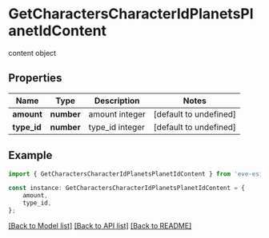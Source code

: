 # GetCharactersCharacterIdPlanetsPlanetIdContent

content object

## Properties

Name | Type | Description | Notes
------------ | ------------- | ------------- | -------------
**amount** | **number** | amount integer | [default to undefined]
**type_id** | **number** | type_id integer | [default to undefined]

## Example

```typescript
import { GetCharactersCharacterIdPlanetsPlanetIdContent } from 'eve-esi-client-ts';

const instance: GetCharactersCharacterIdPlanetsPlanetIdContent = {
    amount,
    type_id,
};
```

[[Back to Model list]](../README.md#documentation-for-models) [[Back to API list]](../README.md#documentation-for-api-endpoints) [[Back to README]](../README.md)
